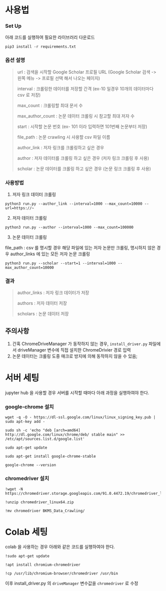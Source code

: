 # 사용법

### Set Up

아래 코드를 실행하여 필요한 라이브러리 다운로드

```
pip3 install -r requirements.txt
```



### 옵션 설명

> url : 검색을 시작할 Google Scholar 프로필 URL (Google Scholar 검색 -> 왼쪽 메뉴 -> 프로필 선택 해서 나오는 페이지)
>
> interval : 크롤링한 데이터를 저장할 간격 (ex-10 일경우 10개의 데이터마다 csv 로 저장)
>
> max_count : 크롤링할 최대 문서 수
>
> max_author_count : 논문 데이터 크롤링 시 참고할 최대 저자 수
>
> start : 시작할 논문 번호 (ex- 101 이라 입력하면 101번째 논문부터 저장)
>
> file_path : 논문 crawling 시 사용할 csv 파일 이름
>
> author_link : 저자 링크를 크롤링하고 싶은 경우
>
> author : 저자 데이터를 크롤링 하고 싶은 경우 (저자 링크 크롤링 후 사용)
>
> scholar : 논문 데이터를 크롤링 하고 싶은 경우 (논문 링크 크롤링 후 사용)



### 사용방법

1. 저자 링크 데이터 크롤링

```
python3 run.py --author_link --interval=1000 --max_count=10000 --url=https://~
```

2. 저자 데이터 크롤링

```
python3 run.py --author --interval=1000 --max_count=100000
```

3. 논문 데이터 크롤링

file_path : csv 를 명시할 경우 해당 파일에 있는 저자 논문만 크롤링, 명시하지 않은 경우 author_links 에 있는 모든 저자 논문 크롤링

```
python3 run.py --scholar --start=1 --interval=1000 --max_author_count=10000
```



### 결과

> author_links : 저자 링크 데이터가 저장
>
> authors : 저자 데이터 저장
>
> scholars : 논문 데이터 저장



## 주의사항

1. 간혹 ChromeDriveManager 가 동작하지 않는 경우, `install_driver.py` 파일에서 driveManager 변수에 직접 설치한 ChromeDrivier 경로 입력
2. 논문 데이터는 크롤링 도중 매크로 방지에 의해 동작하지 않을 수 있음;





# 서버 세팅

jupyter hub 을 사용할 경우 서버를 시작할 때마다 아래 과정을 실행하여야 한다.

### google-chrome 설치

```
wget -q -O - https://dl-ssl.google.com/linux/linux_signing_key.pub | sudo apt-key add -
```

```
sudo sh -c 'echo "deb [arch=amd64] http://dl.google.com/linux/chrome/deb/ stable main" >> /etc/apt/sources.list.d/google.list'
```

```
sudo apt-get update
```

```
sudo apt-get install google-chrome-stable
```

```
google-chrome --version 
```

### chromedriver 설치

```
!wget -N https://chromedriver.storage.googleapis.com/91.0.4472.19/chromedriver_linux64.zip
```

```
!unzip chromedriver_linux64.zip
```

```
!mv chromedriver BKMS_Data_Crawling/
```



# Colab 세팅

colab 을 사용하는 경우 아래와 같은 코드를 실행하여야 한다.

```
!sudo apt-get update
```

```
!apt install chromium-chromedriver
```

```
!cp /usr/lib/chromium-browser/chromedriver /usr/bin
```

이후 install_driver.py 의 `driveManager` 변수값을 `chromedriver` 로 수정

